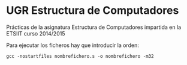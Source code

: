 # UGR Estructura de Computadores
Prácticas de la asignatura Estructura de Computadores impartida en la ETSIIT curso 2014/2015

Para ejecutar los ficheros hay que introducir la orden:  
~~~
gcc -nostartfiles nombrefichero.s -o nombrefichero -m32
~~~
